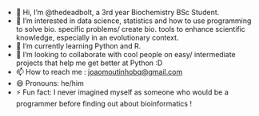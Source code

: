 - 👋 Hi, I’m @thedeadbolt, a 3rd year Biochemistry BSc Student.
- 👀 I’m interested in data science, statistics and how to use programming to solve bio. specific problems/ create bio. tools to enhance scientific knowledge, especially in an evolutionary context.
- 🌱 I’m currently learning Python and R.
- 💞️ I’m looking to collaborate with cool people on easy/ intermediate projects that help me get better at Python :D
- 📫 How to reach me : joaomoutinhobq@gmail.com
- 😄 Pronouns: he/him
- ⚡ Fun fact: I never imagined myself as someone who would be a programmer before finding out about bioinformatics !
<!---
thedeadbolt/thedeadbolt is a ✨ special ✨ repository because its `README.md` (this file) appears on your GitHub profile.
You can click the Preview link to take a look at your changes.
--->
